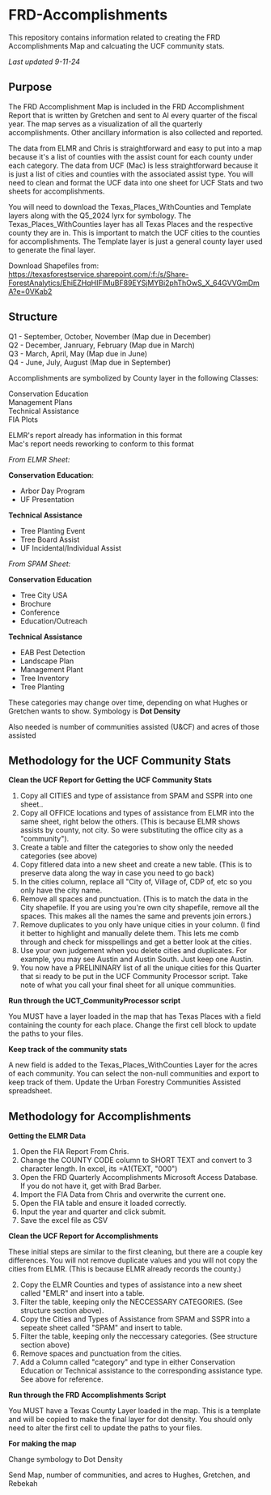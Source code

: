 # FRD-Accomplishments 
This repository contains information related to creating the FRD Accomplishments Map and calcuating the UCF community stats.<br>

*Last updated 9-11-24*
## Purpose
The FRD Accomplishment Map is included in the FRD Accomplishment Report that is written by Gretchen and sent to Al every quarter of the fiscal year. The map serves as a visualization of all the quarterly accomplishments. Other ancillary information is also collected and reported. 

The data from ELMR and Chris is straightforward and easy to put into a map because it's a list of counties with the assist count for each county under each category. The data from UCF (Mac) is less straightforward because it is just a list of cities and counties 
with the associated assist type. You will need to clean and format the UCF data into one sheet for UCF Stats and two sheets for accomplishments. 

You will need to download the Texas_Places_WithCounties and Template layers along with the Q5_2024 lyrx for symbology.
The Texas_Places_WithCounties layer has all Texas Places and the respective county they are in. This is important to match the UCF cities to the counties for accomplishments.
The Template layer is just a general county layer used to generate the final layer.

Download Shapefiles from:
https://texasforestservice.sharepoint.com/:f:/s/Share-ForestAnalytics/EhiEZHqHIFlMuBF89EYSjMYBi2phThOwS_X_64GVVGmDmA?e=0VKab2

## Structure
Q1 - September, October, November (Map due in December) <br>
Q2 - December, Janruary, February (Map due in March)<br>
Q3 - March, April, May (Map due in June)<br>
Q4 - June, July, August (Map due in September)<br>

Accomplishments are symbolized by County layer in the following Classes:<br>

Conservation Education<br>
Management Plans<br>
Technical Assistance<br>
FIA Plots<br>

ELMR's report already has information in this format <br>
Mac's report needs reworking to conform to this format <br>

*From ELMR Sheet:* <br>

**Conservation Education**: <br>
*  Arbor Day Program <br>
*  UF Presentation <br>

**Technical Assistance**<br>
*  Tree Planting Event<br>
*  Tree Board Assist<br>
*  UF Incidental/Individual Assist<br>

*From SPAM Sheet:* <br>

**Conservation Education**<br>
*  Tree City USA<br>
*  Brochure<br>
*  Conference<br>
*  Education/Outreach<br>

**Technical Assistance** <br>
*  EAB Pest Detection<br>
*  Landscape Plan<br>
*  Management Plant<br>
*  Tree Inventory<br>
*  Tree Planting<br>

These categories may change over time, depending on what Hughes or Gretchen wants to show. 
Symbology is **Dot Density**<br>

Also needed is number of communities assisted (U&CF) and acres of those assisted

## Methodology for the UCF Community Stats

**Clean the UCF Report for Getting the UCF Community Stats**
 1. Copy all CITIES and type of assistance from SPAM and SSPR into one sheet..
 2. Copy all OFFICE locations and types of assistance from ELMR into the same sheet, right below the others. (This is because ELMR shows assists by county, not city. So were substituting the office city as a "community").
 3. Create a table and filter the categories to show only the needed categories (see above)
 4. Copy fitlered data into a new sheet and create a new table. (This is to preserve data along the way in case you need to go back)
 5. In the cities column, replace all "City of, Village of, CDP of, etc so you only have the city name.
 6. Remove all spaces and punctuation. (This is to match the data in the City shapefile. If you are using you're own city shapefile, remove all the spaces. This makes all the names the same and prevents join errors.)
 7. Remove duplicates to you only have unique cities in your column. (I find it better to highlight and manually delete them. This lets me comb through and check for misspellings and get a better look at the cities.
 8. Use your own judgement when you delete cities and duplicates. For example, you may see Austin and Austin South. Just keep one Austin.
 9. You now have a PRELININARY list of all the unique cities for this Quarter that si ready to be put in the UCF Community Processor script. Take note of what you call your final sheet for all unique communities.

**Run through the UCT_CommunityProcessor script**

You MUST have a layer loaded in the map that has Texas Places with a field containing the county for each place. Change the first cell block to update the paths to your files. 

**Keep track of the community stats**

A new field is added to the Texas_Places_WithCounties Layer for the acres of each community. You can select the non-null communities and export to keep track of them. Update the Urban Forestry Communities Assisted spreadsheet.

## Methodology for Accomplishments 

**Getting the ELMR Data**

1. Open the FIA Report From Chris.
2. Change the COUNTY CODE column to SHORT TEXT and convert to 3 character length. In excel, its =A1(TEXT, "000")
3. Open the FRD Quarterly Accomplishments Microsoft Access Database. If you do not have it, get with Brad Barber.
4. Import the FIA Data from Chris and overwrite the current one.
5. Open the FIA table and ensure it loaded correctly.
6. Input the year and quarter and click submit.
7. Save the excel file as CSV

**Clean the UCF Report for Accomplishments**

These initial steps are similar to the first cleaning, but there are a couple key differences. You will not remove duplicate values and you will not copy the cities from ELMR. (This is because ELMR already records the county.)

2. Copy the ELMR Counties and types of assistance into a new sheet called "EMLR" and insert into a table.
3. Filter the table, keeping only the NECCESSARY CATEGORIES. (See structure section above).
6. Copy the Cities and Types of Assistance from SPAM and SSPR into a sepeate sheet called "SPAM" and insert to table.
7. Filter the table, keeping only the neccessary categories. (See structure section above)
8. Remove spaces and punctuation from the cities.
9. Add a Column called "category" and type in either Conservation Education or Technical assistance to the corresponding assistance type. See above for reference.

**Run through the FRD Accomplishments Script**

You MUST have a Texas County Layer loaded in the map. This is a template and will be copied to make the final layer for dot density. You should only need to alter the first cell to update the paths to your files. 

**For making the map**

Change symbology to Dot Density

Send Map, number of communities, and acres to Hughes, Gretchen, and Rebekah



